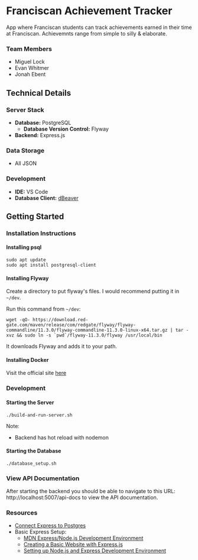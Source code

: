# Franciscan Achievement Tracker

App where Franciscan students can track achievements earned in their time at Franciscan. Achievemnts range from simple to silly & elaborate.

### Team Members
- Miguel Lock
- Evan Whitmer
- Jonah Ebent

## Technical Details
### Server Stack
- **Database:** PostgreSQL
  - **Database Version Control:** Flyway
- **Backend:** Express.js

### Data Storage
- All JSON

### Development
- **IDE:** VS Code
- **Database Client:** [dBeaver](https://dbeaver.io/download/)

## Getting Started
### Installation Instructions
#### Installing psql
```
sudo apt update
sudo apt install postgresql-client
```

#### Installing Flyway
Create a directory to put flyway's files. I would recommend putting it in `~/dev`.

Run this command from `~/dev`:
```
wget -qO- https://download.red-gate.com/maven/release/com/redgate/flyway/flyway-commandline/11.3.0/flyway-commandline-11.3.0-linux-x64.tar.gz | tar -xvz && sudo ln -s `pwd`/flyway-11.3.0/flyway /usr/local/bin
```
It downloads Flyway and adds it to your path.

#### Installing Docker
Visit the official site [here](https://docs.docker.com/desktop/)

### Development
#### Starting the Server
```
./build-and-run-server.sh
```
Note:
 - Backend has hot reload with nodemon

#### Starting the Database
```
./database_setup.sh
```

### View API Documentation
After starting the backend you should be able to navigate to this URL: http://localhost:5007/api-docs to view the API documentation.

### Resources
- [Connect Express to Postgres](https://medium.com/@eslmzadpc13/how-to-connect-a-postgres-database-to-express-a-step-by-step-guide-b2fffeb8aeac)
- Basic Express Setup:
  - [MDN Express/Node.js Development Environment](https://developer.mozilla.org/en-US/docs/Learn_web_development/Extensions/Server-side/Express_Nodejs/development_environment)
  - [Creating a Basic Website with Express.js](https://dev.to/aurelkurtula/creating-a-basic-website-with-expressjs-j92)
  - [Setting up Node.js and Express Development Environment](https://www.geeksforgeeks.org/how-to-set-up-your-node-js-and-express-development-environment/)